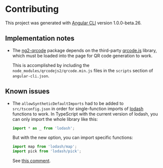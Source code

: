 # Contributing

This project was generated with [Angular CLI](https://github.com/angular/angular-cli) version 1.0.0-beta.26.



## Implementation notes

* The [ng2-qrcode][ng2-qrcode] package depends on the third-party [qrcode.js][qrcodejs] library,
  which must be loaded into the page for QR code generation to work.

  This is accomplished by including the `node_modules/qrcodejs2/qrcode.min.js` files
  in the `scripts` section of `angular-cli.json`.



## Known issues

* The `allowSyntheticDefaultImports` had to be added to `src/tsconfig.json` in
  order for single-function imports of [lodash][lodash] functions to work. In
  TypeScript with the current version of lodash, you can only import the whole
  library like this:

  ```js
  import * as _ from 'lodash';
  ```

  But with the new option, you can import specific functions:

  ```js
  import map from 'lodash/map';
  import pick from 'lodash/pick';
  ```

  See [this comment](http://disq.us/p/1ck2bq6).



[lodash]: https://lodash.com
[ng2-qrcode]: https://www.npmjs.com/package/ng2-qrcode
[qrcodejs]: https://davidshimjs.github.io/qrcodejs/
